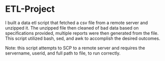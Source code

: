 # ETL-Project

I built a data etl script that fetched a csv file from a remote server and unzipped it. The unzipped file then cleaned of bad data based on specifications provided, multiple reports were then generated from the file. This script utilized bash, sed, and awk to accomplish the desired outcomes.

Note: this script attempts to SCP to a remote server and requires the servername, userid, and full path to file, to run correctly. 
